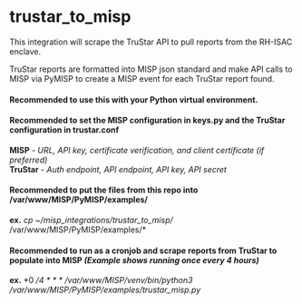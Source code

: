# trustar_to_misp

This integration will scrape the TruStar API to pull reports from the RH-ISAC enclave.  

TruStar reports are formatted into MISP json standard and make API calls to MISP via PyMISP to create a MISP event for each TruStar report found.  
  
#### Recommended to use this with your Python virtual environment.  
  
#### Recommended to set the MISP configuration in keys.py and the TruStar configuration in trustar.conf  

  **MISP** - *URL, API key, certificate verification, and client certificate (if preferred)*  
  **TruStar** - *Auth endpoint, API endpoint, API key, API secret*  
  
#### Recommended to put the files from this repo into /var/www/MISP/PyMISP/examples/  

  **ex.** *cp ~/misp_integrations/trustar_to_misp/* /var/www/MISP/PyMISP/examples/*  
  
#### Recommended to run as a cronjob and scrape reports from TruStar to populate into MISP *(Example shows running once every 4 hours)*  

  **ex.** *0 */4 * * * /var/www/MISP/venv/bin/python3 /var/www/MISP/PyMISP/examples/trustar_misp.py*  
 
